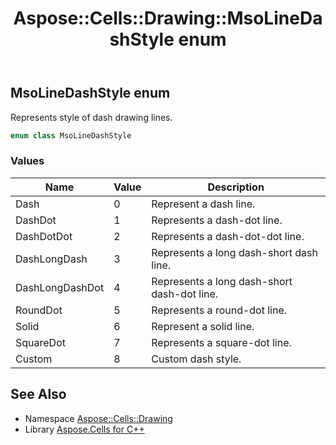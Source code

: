 ﻿---
title: Aspose::Cells::Drawing::MsoLineDashStyle enum
linktitle: MsoLineDashStyle
second_title: Aspose.Cells for C++ API Reference
description: 'Aspose::Cells::Drawing::MsoLineDashStyle enum. Represents style of dash drawing lines in C++.'
type: docs
weight: 9900
url: /cpp/aspose.cells.drawing/msolinedashstyle/
---
## MsoLineDashStyle enum


Represents style of dash drawing lines.

```cpp
enum class MsoLineDashStyle
```

### Values

| Name | Value | Description |
| --- | --- | --- |
| Dash | 0 | Represent a dash line. |
| DashDot | 1 | Represents a dash-dot line. |
| DashDotDot | 2 | Represents a dash-dot-dot line. |
| DashLongDash | 3 | Represents a long dash-short dash line. |
| DashLongDashDot | 4 | Represents a long dash-short dash-dot line. |
| RoundDot | 5 | Represents a round-dot line. |
| Solid | 6 | Represent a solid line. |
| SquareDot | 7 | Represents a square-dot line. |
| Custom | 8 | Custom dash style. |

## See Also

* Namespace [Aspose::Cells::Drawing](../)
* Library [Aspose.Cells for C++](../../)
